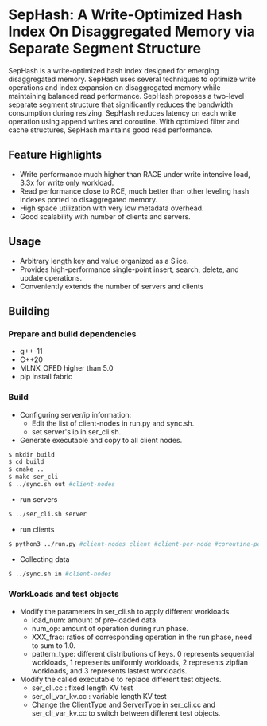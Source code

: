 # SepHash: A Write-Optimized Hash Index On Disaggregated Memory via Separate Segment Structure

SepHash is a write-optimized hash index designed for emerging disaggregated memory. SepHash uses several techniques to optimize write operations and index expansion on disaggregated memory while maintaining balanced read performance. SepHash proposes a two-level separate segment structure that significantly reduces the bandwidth consumption during resizing. SepHash reduces latency on each write operation using append writes and coroutine. With optimized filter and cache structures, SepHash maintains good read performance.

## Feature Highlights

- Write performance much higher than RACE under write intensive load, 3.3x for write only workload.
- Read performance close to RCE, much better than other leveling hash indexes ported to disaggregated memory.
- High space utilization with very low metadata overhead.
- Good scalability with number of clients and servers.

## Usage

- Arbitrary length key and value organized as a Slice.
- Provides high-performance single-point insert, search, delete, and update operations.
- Conveniently extends the number of servers and clients

## Building

### Prepare and build dependencies

- g++-11
- C++20
- MLNX_OFED higher than 5.0
- pip install fabric

### Build

- Configuring server/ip information:
    - Edit the list of client-nodes in run.py and sync.sh.
    - set server's ip in ser_cli.sh.
- Generate executable and copy to all client nodes.

```bash
$ mkdir build 
$ cd build
$ cmake ..
$ make ser_cli
$ ../sync.sh out #client-nodes
```

- run servers

```bash
$ ../ser_cli.sh server
```

- run clients

```bash
$ python3 ../run.py #client-nodes client #client-per-node #coroutine-per-client
```

- Collecting data

```bash
$ ../sync.sh in #client-nodes
```

### WorkLoads and test objects

- Modify the parameters in ser_cli.sh to apply different workloads. 
    - load_num: amount of pre-loaded data.
    - num_op: amount of operation during run phase.
    - XXX_frac: ratios of corresponding operation in the run phase, need to sum to 1.0.
    - pattern_type: different distributions of keys. 0 represents sequential workloads, 1 represents uniformly workloads, 2 represents zipfian workloads, and 3 represents lastest workloads.
- Modify the called executable to replace different test objects.
    - ser_cli.cc : fixed length KV test
    - ser_cli_var_kv.cc : variable length KV test
    - Change the ClientType and ServerType in ser_cli.cc and ser_cli_var_kv.cc to switch between different test objects.
